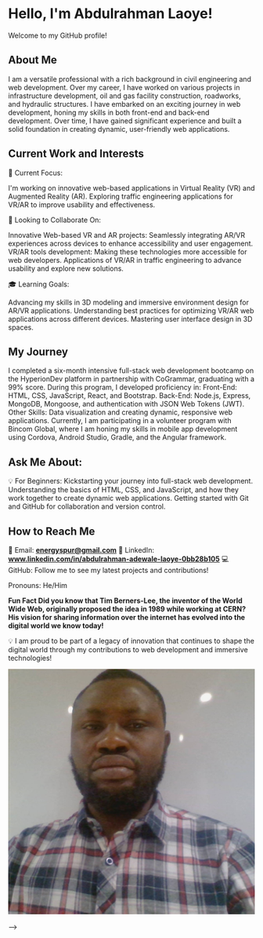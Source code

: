 # Hello, I'm Abdulrahman Laoye!

Welcome to my GitHub profile!

## About Me

I am a versatile professional with a rich background in civil engineering and web development. Over my career, I have worked on various projects in infrastructure development, oil and gas facility construction, roadworks, and hydraulic structures. I have embarked on an exciting journey in web development, honing my skills in both front-end and back-end development. Over time, I have gained significant experience and built a solid foundation in creating dynamic, user-friendly web applications.

## Current Work and Interests

🚀 Current Focus:

I'm working on innovative web-based applications in Virtual Reality (VR) and Augmented Reality (AR).
Exploring traffic engineering applications for VR/AR to improve usability and effectiveness.

🤝 Looking to Collaborate On:

Innovative Web-based VR and AR projects: Seamlessly integrating AR/VR experiences across devices to enhance accessibility and user engagement.
VR/AR tools development: Making these technologies more accessible for web developers.
Applications of VR/AR in traffic engineering to advance usability and explore new solutions.

🎓 Learning Goals:

Advancing my skills in 3D modeling and immersive environment design for AR/VR applications.
Understanding best practices for optimizing VR/AR web applications across different devices.
Mastering user interface design in 3D spaces.

## My Journey
I completed a six-month intensive full-stack web development bootcamp on the HyperionDev platform in partnership with CoGrammar, graduating with a 99% score. During this program, I developed proficiency in:
Front-End: HTML, CSS, JavaScript, React, and Bootstrap.
Back-End: Node.js, Express, MongoDB, Mongoose, and authentication with JSON Web Tokens (JWT).
Other Skills: Data visualization and creating dynamic, responsive web applications.
Currently, I am participating in a volunteer program with Bincom Global, where I am honing my skills in mobile app development using Cordova, Android Studio, Gradle, and the Angular framework.

## Ask Me About:
💡 For Beginners:
Kickstarting your journey into full-stack web development.
Understanding the basics of HTML, CSS, and JavaScript, and how they work together to create dynamic web applications.
Getting started with Git and GitHub for collaboration and version control.

## How to Reach Me
📧 Email: **energyspur@gmail.com**
🔗 LinkedIn: **www.linkedin.com/in/abdulrahman-adewale-laoye-0bb28b105**
💻 GitHub: Follow me to see my latest projects and contributions!

Pronouns: He/Him

**Fun Fact
Did you know that Tim Berners-Lee, the inventor of the World Wide Web, originally proposed the idea in 1989 while working at CERN? His vision for sharing information over the internet has evolved into the digital world we know today!**

💡 I am proud to be part of a legacy of innovation that continues to shape the digital world through my contributions to web development and immersive technologies!

  <img src="Laoye's pic3.jpg" alt="Laoye's picture">

 -->

